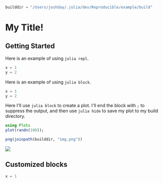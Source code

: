 ```julia hide
builddir = "/Users/joshday/.julia/dev/Reproducible/example/build"
```

# My Title!

## Getting Started

Here is an example of using `julia repl`.

```julia repl 
x = 1 
y = 2
```

Here is an example of using `julia block`.

```julia block
x = 1 
y = 2
```

Here I'll use `julia block` to create a plot.  I'll end the block 
with `;` to suppress the output, and then use `julia hide` to save
my plot to my build directory.

```julia block
using Plots
plot(randn(100));
```

```julia hide
png(joinpath(builddir, "img.png"))
```

![](img.png)

## Customized blocks

```julia custom
x = 1
```
